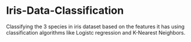 # Iris-Data-Classification
Classifying the 3 species in iris dataset based on the features it has using classification algorithms like Logistc regression and K-Nearest Neighbors.
